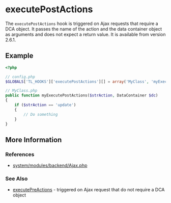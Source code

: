 # executePostActions


The `executePostActions` hook is triggered on Ajax requests that require a DCA object. It passes the name of the action and the data container object as arguments and does not expect a return value. It is available from version 2.6.1.


## Example 

```php
<?php

// config.php
$GLOBALS['TL_HOOKS']['executePostActions'][] = array('MyClass', 'myExecutePostActions');

// MyClass.php
public function myExecutePostActions($strAction, DataContainer $dc)
{
    if ($strAction == 'update')
    {
        // Do something
    }
}
```


## More Information


### References

- [system/modules/backend/Ajax.php](https://github.com/contao/core/blob/2.11.7/system/modules/backend/Ajax.php#L345)


### See Also

- [executePreActions](executePreActions.md) - triggered on Ajax request that do not require a DCA object
